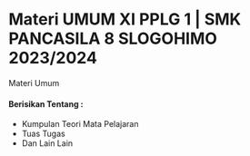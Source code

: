 # Materi UMUM XI PPLG 1 | SMK PANCASILA 8 SLOGOHIMO 2023/2024 
Materi Umum

#### Berisikan Tentang :
- Kumpulan Teori Mata Pelajaran
- Tuas Tugas
- Dan Lain Lain 
